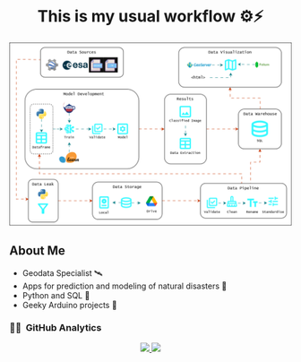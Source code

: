 <div align="center">
 <h1 align="center">This is my usual workflow ⚙⚡</h1>
 </div>
 <img src="https://github.com/ajleonf/files/blob/main/workflow_v3.drawio.svg">

 ## About Me

 - Geodata Specialist 🛰
 - Apps for prediction and modeling of natural disasters 🌊
 - Python and SQL 🐍
 - Geeky Arduino projects 🤖


### 👨‍💻 &nbsp;GitHub Analytics
 
 <p align="center">
 <a href="https://github.com/ArisGuimera">
   <img height="180em" src="https://github-readme-stats-eight-theta.vercel.app/api?username=ajleonf&show_icons=true&theme=algolia&include_all_commits=true&count_private=true"/>
   <img height="180em" src="https://github-readme-stats-eight-theta.vercel.app/api/top-langs/?username=ajleonf&layout=compact&langs_count=8&theme=algolia"/>
 </a>
 </p>
